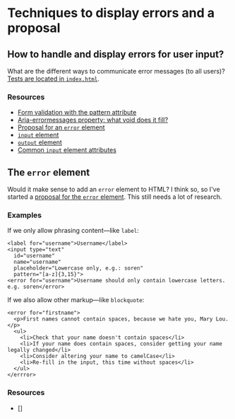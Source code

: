 # Techniques to display errors and a proposal

## How to handle and display errors for user input?

What are the different ways to communicate error messages (to all users)? [Tests are located in `index.html`](https://rawgit.com/MichielBijl/error/master/tests/index.html).

### Resources

* [Form validation with the pattern attribute](http://webdesign.tutsplus.com/tutorials/html5-form-validation-with-the-pattern-attribute--cms-25145)
* [Aria-errormessages property: what void does it fill?](https://github.com/w3c/aria/issues/128)
* [Proposal for an `error` element](https://gitter.im/w3c/a11ySlackers?at=56783de1091b6f9e043a1294)
* [`input` element](http://www.w3.org/TR/html5/forms.html#the-input-element)
* [`output` element](http://www.w3.org/TR/html5/forms.html#the-output-element)
* [Common `input` element attributes](http://www.w3.org/TR/html5/forms.html#common-input-element-attributes)

## The `error` element

Would it make sense to add an `error` element to HTML? I think so, so I've started a [proposal for the `error` element](https://rawgit.com/MichielBijl/error/master/proposal/index.html). This still needs a lot of research.

### Examples

If we only allow phrasing content—like `label`:

```
<label for="username">Username</label>
<input type="text"
  id="username"
  name="username"
  placeholder="Lowercase only, e.g.: soren"
  pattern="[a-z]{3,15}">
<error for="username">Username should only contain lowercase letters. e.g. soren</error>
```

If we also allow other markup—like `blockquote`:

```
<error for="firstname">
  <p>First names cannot contain spaces, because we hate you, Mary Lou.</p>
  <ul>
    <li>Check that your name doesn't contain spaces</li>
    <li>If your name does contain spaces, consider getting your name legally changed</li>
    <li>Consider altering your name to camelCase</li>
    <li>Re-fill in the input, this time without spaces</li>
  </ul>
</errror>
```


### Resources

* []

